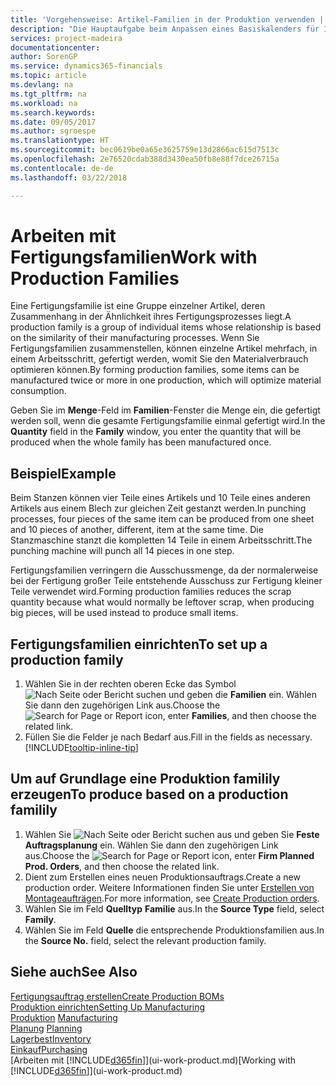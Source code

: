 ```yaml
---
title: 'Vorgehensweise: Artikel-Familien in der Produktion verwenden | Microsoft Docs'
description: "Die Hauptaufgabe beim Anpassen eines Basiskalenders für Ihre Firma oder einen Ihrer Geschäftspartner ist, alle Änderungen am Status der Daten als freie Tage oder Arbeitstage einzugeben."
services: project-madeira
documentationcenter: 
author: SorenGP
ms.service: dynamics365-financials
ms.topic: article
ms.devlang: na
ms.tgt_pltfrm: na
ms.workload: na
ms.search.keywords: 
ms.date: 09/05/2017
ms.author: sgroespe
ms.translationtype: HT
ms.sourcegitcommit: bec0619be0a65e3625759e13d2866ac615d7513c
ms.openlocfilehash: 2e76520cdab388d3430ea50fb8e88f7dce26715a
ms.contentlocale: de-de
ms.lasthandoff: 03/22/2018

---
```

# <a name="work-with-production-families"></a><span data-ttu-id="ea93b-103">Arbeiten mit Fertigungsfamilien</span><span class="sxs-lookup"><span data-stu-id="ea93b-103">Work with Production Families</span></span>
<span data-ttu-id="ea93b-104">Eine Fertigungsfamilie ist eine Gruppe einzelner Artikel, deren Zusammenhang in der Ähnlichkeit ihres Fertigungsprozesses liegt.</span><span class="sxs-lookup"><span data-stu-id="ea93b-104">A production family is a group of individual items whose relationship is based on the similarity of their manufacturing processes.</span></span> <span data-ttu-id="ea93b-105">Wenn Sie Fertigungsfamilien zusammenstellen, können einzelne Artikel mehrfach, in einem Arbeitsschritt, gefertigt werden, womit Sie den Materialverbrauch optimieren können.</span><span class="sxs-lookup"><span data-stu-id="ea93b-105">By forming production families, some items can be manufactured twice or more in one production, which will optimize material consumption.</span></span>

<span data-ttu-id="ea93b-106">Geben Sie im **Menge**-Feld im **Familien**-Fenster die Menge ein, die gefertigt werden soll, wenn die gesamte Fertigungsfamilie einmal gefertigt wird.</span><span class="sxs-lookup"><span data-stu-id="ea93b-106">In the **Quantity** field in the **Family** window, you enter the quantity that will be produced when the whole family has been manufactured once.</span></span>

## <a name="example"></a><span data-ttu-id="ea93b-107">Beispiel</span><span class="sxs-lookup"><span data-stu-id="ea93b-107">Example</span></span>
<span data-ttu-id="ea93b-108">Beim Stanzen können vier Teile eines Artikels und 10 Teile eines anderen Artikels aus einem Blech zur gleichen Zeit gestanzt werden.</span><span class="sxs-lookup"><span data-stu-id="ea93b-108">In punching processes, four pieces of the same item can be produced from one sheet and 10 pieces of another, different, item at the same time.</span></span> <span data-ttu-id="ea93b-109">Die Stanzmaschine stanzt die kompletten 14 Teile in einem Arbeitsschritt.</span><span class="sxs-lookup"><span data-stu-id="ea93b-109">The punching machine will punch all 14 pieces in one step.</span></span>

<span data-ttu-id="ea93b-110">Fertigungsfamilien verringern die Ausschussmenge, da der normalerweise bei der Fertigung großer Teile entstehende Ausschuss zur Fertigung kleiner Teile verwendet wird.</span><span class="sxs-lookup"><span data-stu-id="ea93b-110">Forming production families reduces the scrap quantity because what would normally be leftover scrap, when producing big pieces, will be used instead to produce small items.</span></span>

## <a name="to-set-up-a-production-family"></a><span data-ttu-id="ea93b-111">Fertigungsfamilien einrichten</span><span class="sxs-lookup"><span data-stu-id="ea93b-111">To set up a production family</span></span>
1. <span data-ttu-id="ea93b-112">Wählen Sie in der rechten oberen Ecke das Symbol ![Nach Seite oder Bericht suchen](media/ui-search/search_small.png "Nach Seite oder Bericht suchen") und geben die **Familien** ein. Wählen Sie dann den zugehörigen Link aus.</span><span class="sxs-lookup"><span data-stu-id="ea93b-112">Choose the ![Search for Page or Report](media/ui-search/search_small.png "Search for Page or Report icon") icon, enter **Families**, and then choose the related link.</span></span>
2. <span data-ttu-id="ea93b-113">Füllen Sie die Felder je nach Bedarf aus.</span><span class="sxs-lookup"><span data-stu-id="ea93b-113">Fill in the fields as necessary.</span></span> [!INCLUDE[tooltip-inline-tip](includes/tooltip-inline-tip_md.md)]

## <a name="to-produce-based-on-a-production-familily"></a><span data-ttu-id="ea93b-114">Um auf Grundlage eine Produktion familily erzeugen</span><span class="sxs-lookup"><span data-stu-id="ea93b-114">To produce based on a production familily</span></span>
1. <span data-ttu-id="ea93b-115">Wählen Sie ![Nach Seite oder Bericht suchen](media/ui-search/search_small.png "Symbol nach Seite oder Bericht suchen ") aus und geben Sie **Feste Auftragsplanung** ein. Wählen Sie dann den zugehörigen Link aus.</span><span class="sxs-lookup"><span data-stu-id="ea93b-115">Choose the ![Search for Page or Report](media/ui-search/search_small.png "Search for Page or Report icon") icon, enter **Firm Planned Prod. Orders**, and then choose the related link.</span></span>
2. <span data-ttu-id="ea93b-116">Dient zum Erstellen eines neuen Produktionsauftrags.</span><span class="sxs-lookup"><span data-stu-id="ea93b-116">Create a new production order.</span></span> <span data-ttu-id="ea93b-117">Weitere Informationen finden Sie unter [Erstellen von Montageaufträgen](production-how-to-create-production-orders.md).</span><span class="sxs-lookup"><span data-stu-id="ea93b-117">For more information, see [Create Production orders](production-how-to-create-production-orders.md).</span></span>
3. <span data-ttu-id="ea93b-118">Wählen Sie im Feld **Quelltyp** **Familie** aus.</span><span class="sxs-lookup"><span data-stu-id="ea93b-118">In the **Source Type** field, select **Family**.</span></span>  
4. <span data-ttu-id="ea93b-119">Wählen Sie im Feld **Quelle** die entsprechende Produktionsfamilien aus.</span><span class="sxs-lookup"><span data-stu-id="ea93b-119">In the **Source No.** field, select the relevant production family.</span></span>

## <a name="see-also"></a><span data-ttu-id="ea93b-120">Siehe auch</span><span class="sxs-lookup"><span data-stu-id="ea93b-120">See Also</span></span>
[<span data-ttu-id="ea93b-121">Fertigungsauftrag erstellen</span><span class="sxs-lookup"><span data-stu-id="ea93b-121">Create Production BOMs</span></span>](production-how-to-create-production-boms.md)  
[<span data-ttu-id="ea93b-122">Produktion einrichten</span><span class="sxs-lookup"><span data-stu-id="ea93b-122">Setting Up Manufacturing</span></span>](production-configure-production-processes.md)  
<span data-ttu-id="ea93b-123">[Produktion](production-manage-manufacturing.md)  </span><span class="sxs-lookup"><span data-stu-id="ea93b-123">[Manufacturing](production-manage-manufacturing.md)  </span></span>  
<span data-ttu-id="ea93b-124">[Planung](production-planning.md) </span><span class="sxs-lookup"><span data-stu-id="ea93b-124">[Planning](production-planning.md) </span></span>  
[<span data-ttu-id="ea93b-125">Lagerbest</span><span class="sxs-lookup"><span data-stu-id="ea93b-125">Inventory</span></span>](inventory-manage-inventory.md)  
[<span data-ttu-id="ea93b-126">Einkauf</span><span class="sxs-lookup"><span data-stu-id="ea93b-126">Purchasing</span></span>](purchasing-manage-purchasing.md)  
<span data-ttu-id="ea93b-127">[Arbeiten mit [!INCLUDE[d365fin](includes/d365fin_md.md)]](ui-work-product.md)</span><span class="sxs-lookup"><span data-stu-id="ea93b-127">[Working with [!INCLUDE[d365fin](includes/d365fin_md.md)]](ui-work-product.md)</span></span>

